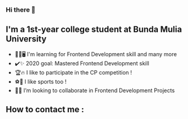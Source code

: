 ### Hi there 👋

## I'm a 1st-year college student at Bunda Mulia University
- 👦🏻🖥️ I'm learning for Frontend Development skill and many more
- ✔️✨ 2020 goal: Mastered Frontend Development skill
- 🏆🔥 I like to participate in the CP competition !
- ⚽🏀 I like sports too !
- 👯👯 I’m looking to collaborate in Frontend Development Projects

## How to contact me : 
